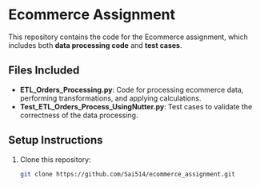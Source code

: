 # Ecommerce Assignment

This repository contains the code for the Ecommerce assignment, which includes both **data processing code** and **test cases**.

## Files Included
- **ETL_Orders_Processing.py**: Code for processing ecommerce data, performing transformations, and applying calculations.
- **Test_ETL_Orders_Process_UsingNutter.py**: Test cases to validate the correctness of the data processing.

## Setup Instructions

1. Clone this repository:
   ```bash
   git clone https://github.com/Sai514/ecommerce_assignment.git


